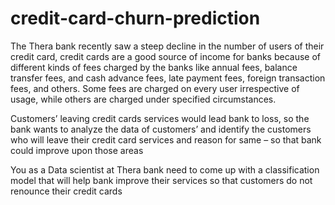 # credit-card-churn-prediction
The Thera bank recently saw a steep decline in the number of users of their credit card, credit cards are a good source of income for banks because of different kinds of fees charged by the banks like annual fees, balance transfer fees, and cash advance fees, late payment fees, foreign transaction fees, and others. Some fees are charged on every user irrespective of usage, while others are charged under specified circumstances.

Customers’ leaving credit cards services would lead bank to loss, so the bank wants to analyze the data of customers’ and identify the customers who will leave their credit card services and reason for same – so that bank could improve upon those areas

You as a Data scientist at Thera bank need to come up with a classification model that will help bank improve their services so that customers do not renounce their credit cards
